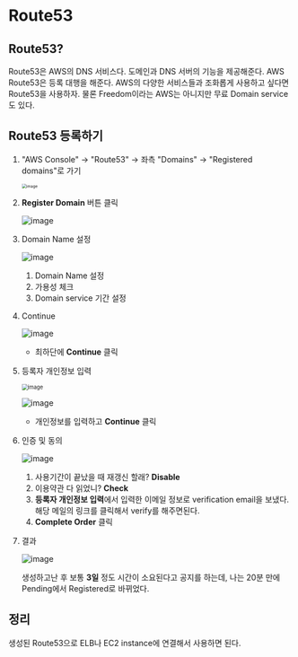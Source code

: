 # Route53

## Route53?

  Route53은 AWS의 DNS 서비스다. 도메인과 DNS 서버의 기능을 제공해준다. AWS Route53은 등록 대행을 해준다. AWS의 다양한 서비스들과 조화롭게 사용하고 싶다면 Route53을 사용하자. 물론 Freedom이라는 AWS는 아니지만 무료 Domain service도 있다.



## Route53 등록하기

1. "AWS Console" -> "Route53" -> 좌측 "Domains" -> "Registered domains"로 가기

   <img src="https://user-images.githubusercontent.com/92770273/138640106-8d998bfe-0ba2-4c1f-ac50-6415cbcec095.png" alt="image" style="zoom:50%;" />

2. **Register Domain** 버튼 클릭
   
    ![image](https://user-images.githubusercontent.com/92770273/138640181-9c914312-fb6a-4628-9357-31cdffbdabe8.png)
    
3. Domain Name 설정

   ![image](https://user-images.githubusercontent.com/92770273/138641422-2af6b942-22fc-4fa5-b48d-7243e980ac93.png)

   1. Domain Name 설정
   2. 가용성 체크
   3. Domain service 기간 설정
   
4. Continue

   ![image](https://user-images.githubusercontent.com/92770273/138640660-8db5575a-3f97-468e-a515-3c4fa9fe70e4.png)
   
   * 최하단에 **Continue** 클릭
   
5. 등록자 개인정보 입력

    <img src="https://user-images.githubusercontent.com/92770273/138640836-e5343841-ad8e-41e7-9978-d46a8c0f6855.png" alt="image" style="zoom: 67%;" />

    ![image](https://user-images.githubusercontent.com/92770273/138640874-b0c8fb93-c9de-48b4-83b2-6b47944e20a0.png)

    * 개인정보를 입력하고 **Continue** 클릭

6. 인증 및 동의

	![image](https://user-images.githubusercontent.com/92770273/138642140-cee9d3cd-3ad5-4da5-9599-3148df7ae94c.png)

	1. 사용기간이 끝났을 때 재갱신 할래? **Disable**
	2. 이용약관 다 읽었니? **Check**
	3. **등록자 개인정보 입력**에서 입력한 이메일 정보로 verification email을 보냈다. 해당 메일의 링크를 클릭해서 verify를 해주면된다.
	4. **Complete Order** 클릭
	
7. 결과
   
    ![image](https://user-images.githubusercontent.com/33750210/138644245-516552a6-f432-447d-89b2-9177981aa403.png)

      생성하고난 후 보통 **3일** 정도 시간이 소요된다고 공지를 하는데, 나는 20분 만에 Pending에서 Registered로 바뀌었다.
    
    

## 정리
  생성된 Route53으로 ELB나 EC2 instance에 연결해서 사용하면 된다.